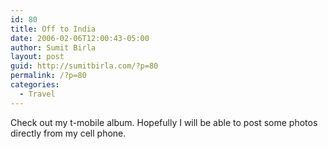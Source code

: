```yaml
---
id: 80
title: Off to India
date: 2006-02-06T12:00:43-05:00
author: Sumit Birla
layout: post
guid: http://sumitbirla.com/?p=80
permalink: /?p=80
categories:
  - Travel
---
```

Check out my t-mobile album. Hopefully I will be able to post some photos directly from my cell phone.